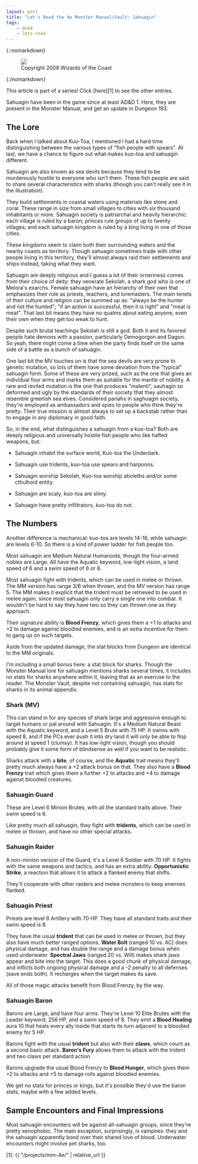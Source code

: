 ```yaml
---
layout: post
title: "Let's Read the 4e Monster Manual/Vault: Sahuagin"
tags:
    - dnd4
    - lets-read
---
```


{::nomarkdown}
<figure class="center">
  <img src="{{ "/assets/wir-mm-4e-sahuagin.png" | absolute_url }}"/>
  <figcaption>
    Copyright 2008 Wizards of the Coast
  </figcaption>
</figure>
{:/nomarkdown}

This article is part of a series! Click [here][1] to see the other entries.

Sahuagin have been in the game since at least AD&D 1. Here, they are present in
the Monster Manual, and get an update in Dungeon 193.

## The Lore

Back when I talked about Kuo-Toa, I mentioned I had a hard time distinguishing
between the various types of "fish people with spears". At last, we have a
chance to figure out what makes kuo-toa and sahuagin different.

Sahuagin are also known as sea devils because they tend to be murderously
hostile to everyone who isn't them. These fish people are said to share several
characteristics with sharks (though you can't really see it in the
illustration).

They build settlements in coastal waters using materials like stone and
coral. These range in size from small villages to cities with six thousand
inhabitants or more. Sahuagin society is patriarchal and heavily hierarchic:
each village is ruled by a baron; princes rule groups of up to twenty villages;
and each sahuagin kingdom is ruled by a king living in one of those cities.

These kingdoms seem to claim both their surrounding waters and the nearby coasts
as territory. Though sahuagin sometimes trade with other people living in this
territory, they'll almost always raid their settlements and ships instead,
taking what they want.

Sahuagin are deeply religious and I guess a lot of their orneriness comes from
their choice of deity: they venerate Sekolah, a shark god who is one of Melora's
exarchs. Female sahuagin have an hierarchy of their own that emphasizes their
role as priests, teachers, and loremasters. The main tenets of their culture and
religion can be summed up as: "always be the hunter and not the hunted"; "if an
action is successful, then it is right" and "meat is meat". That last bit means
they have no qualms about eating anyone, even their own when they get too weak
to hunt.

Despite such brutal teachings Sekolah is still a god. Both it and its favored
people hate demons with a passion, particularly Demogorgon and Dagon. So yeah,
there might come a time when the party finds itself on the same side of a battle
as a bunch of sahuagin.

One last bit the MV touches on is that the sea devils are very prone to genetic
mutation, so lots of them have some deviation from the "typical" sahuagin
form. Some of these are very prized, such as the one that gives an individual
four arms and marks them as suitable for the mantle of nobility. A rare and
reviled mutation is the one that produces "malenti", sauhagin so deformed and
ugly by the standards of their society that they almost resemble greenish sea
elves. Considered pariahs in saghuagin society, they're employed as ambassadors
and spies to people who think they're pretty. Their true mission is almost
always to set up a backstab rather than to engage in any diplomacy in good
faith.

So, in the end, what distinguishes a sahuagin from a kuo-toa? Both are deeply
religious and universally hostile fish people who like hafted weapons, but:

- Sahuagin inhabit the surface world, Kuo-toa the Underdark.

- Sahuagin use tridents, kuo-toa use spears and harpoons.

- Sahuagin worship Sekolah, Kuo-toa worship aboleths and/or some cthulhoid
  entity.

- Sahuagin are scaly, kuo-toa are slimy.

- Sahuagin have pretty infiltrators, kuo-toa do not.

## The Numbers

Another difference is mechanical: kuo-toa are levels 14-16, while sahuagin are
levels 6-10. So there is a kind of power ladder for fish people too.

Most sahuagin are Medium Natural Humanoids, though the four-armed nobles are
Large. All have the Aquatic keyword, low-light vision, a land speed of 6 and a
swim speed of 6 or 8.

Most sahuagin fight with tridents, which can be used in melee or thrown. The MM
version has range 3/6 when thrown, and the MV version has range 5. The MM makes
it explicit that the trident must be retrieved to be used in melee again, since
most sahuagin only carry a single one into combat. It wouldn't be hard to say
they have two so they can thrown one as they approach.

Their signature ability is **Blood Frenzy**, which gives them a +1 to attacks
and +2 to damage against bloodied enemies, and is an extra incentive for them to
gang up on such targets.

Aside from the updated damage, the stat blocks from Dungeon are identical to
the MM originals.

I'm including a small bonus here: a stat block for sharks. Though the Monster
Manual lore for sahuagin mentions sharks several times, it includes no stats for
sharks anywhere within it, leaving that as an exercise to the reader. The
Monster Vault, despite not containing sahuagin, has stats for sharks in its
animal appendix.

### Shark (MV)

This can stand in for any species of shark large and aggressive enough to target
humans or pal around with Sahuagin. It's a Medium Natural Beast with the Aquatic
keyword, and a Level 5 Brute with 75 HP. It swims with speed 8, and if the PCs
ever push it into dry land it will only be able to flop around at speed 1
(clumsy). It has low-light vision, though you should probably give it some form
of blindsense as well if you want to be realistic.

Sharks attack with a **bite**, of course, and the **Aquatic** trait means
they'll pretty much always have a +2 attack bonus on that. They also have a
**Blood Frenzy** trait which gives them a further +2 to attacks and +4 to damage
against bloodied creatures.

### Sahuagin Guard

These are Level 6 Minion Brutes, with all the standard traits above. Their swim
speed is 6.

Like pretty much all sahuagin, they fight with **tridents**, which can be used
in melee or thrown, and have no other special attacks.

### Sahuagin Raider

A non-minion version of the Guard, it's a Level 6 Soldier with 70 HP. It fights
with the same weapons and tactics, and has an extra ability: **Opportunistic
Strike**, a reaction that allows it to attack a flanked enemy that shifts.

They'll cooperate with other raiders and melee monsters to keep enemies
flanked.

### Sahuagin Priest

Priests are level 8 Artillery with 70 HP. They have all standard traits and
their swim speed is 8.

They have the usual **trident** that can be used in melee or thrown, but they
also have much better ranged options. **Water Bolt** (ranged 10 vs. AC) does
physical damage, and has double the range and a damage bonus when used
underwater. **Spectral Jaws** (ranged 20 vs. Will) makes shark jaws appear and
bite into the target. This does a good chunk of physical damage, and inflicts
both ongoing physical damage and a -2 penalty to all defenses (save ends
both). It recharges when the target makes its save.

All of those magic attacks benefit from Blood Frenzy, by the way.

### Sahuagin Baron

Barons are Large, and have four arms. They're Level 10 Elite Brutes with the
Leader keyword, 256 HP, and a swim speed of 8. They emit a **Blood Healing**
aura 10 that heals every ally inside that starts its turn adjacent to a bloodied
enemy for 5 HP.

Barons fight with the usual **trident** but also with their **claws**, which
count as a second basic attack. **Baron's Fury** allows them to attack with the
trident and two claws per standard action.

Barons upgrade the usual Blood Frenzy to **Blood Hunger**, which gives them +2
to attacks and +5 to damage rolls against bloodied enemies.

We get no stats for princes or kings, but it's possible they'd use the baron
stats, maybe with a few added levels.

## Sample Encounters and Final Impressions

Most sahuagin encounters will be against all-sahuagin groups, since they're
pretty xenophobic. The main exception, surprisingly, is vampires: they and the
sahuagin apparently bond over their shared love of blood. Underwater encounters
might involve pet sharks, too.

[1]: {{ "/projects/mm-4e/" | relative_url }}
